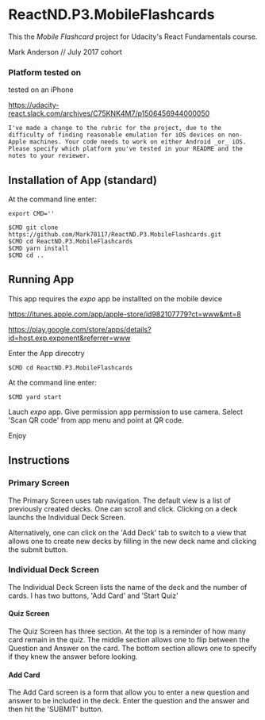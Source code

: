 # ReactND.P3.MobileFlashcards

This the _Mobile Flashcard_ project for Udacity's React Fundamentals course.

Mark Anderson // July 2017 cohort
### Platform tested on

tested on an iPhone

https://udacity-react.slack.com/archives/C75KNK4M7/p1506456944000050

```I've made a change to the rubric for the project, due to the difficulty of finding reasonable emulation for iOS devices on non-Apple machines. Your code needs to work on either Android _or_ iOS. Please specify which platform you've tested in your README and the notes to your reviewer.```

## Installation of App (standard)

At the command line enter:
```
export CMD=''

$CMD git clone https://github.com/Mark70117/ReactND.P3.MobileFlashcards.git
$CMD cd ReactND.P3.MobileFlashcards
$CMD yarn install
$CMD cd ..
```


## Running App
This app requires the _expo_ app be installted on the mobile device

https://itunes.apple.com/app/apple-store/id982107779?ct=www&mt=8

https://play.google.com/store/apps/details?id=host.exp.exponent&referrer=www

Enter the App direcotry
```
$CMD cd ReactND.P3.MobileFlashcards
```

At the command line enter:
```
$CMD yard start
```

Lauch _expo_ app.  Give permission app permission to use camera.  Select 'Scan QR code' from app menu and point at QR code.

Enjoy


## Instructions

### Primary Screen

The Primary Screen uses tab navigation.  The default view is a list of previously created decks.  One can scroll and click.
Clicking on a deck launchs the Individual Deck Screen.

Alternatively, one can click on the 'Add Deck' tab to switch to a view that allows one to create new decks by filling in the 
new deck name and clicking the submit button.

### Individual Deck Screen

The Individual Deck Screen lists the name of the deck and the number of cards.  I has two buttons, 'Add Card' and 'Start Quiz'


#### Quiz Screen

The Quiz Screen has three section.  At the top is a reminder of how many card remain in the quiz.  The middle section allows one to
flip between the Question and Answer on the card.  The bottom section allows one to specify if they knew the answer before looking.

#### Add Card

The Add Card screen is a form that allow you to enter a new question and answer to be included in the deck.  Enter the question and
the answer and then hit the 'SUBMIT' button.